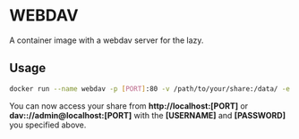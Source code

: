 # WEBDAV
A container image with a webdav server for the lazy.

## Usage
```bash
docker run --name webdav -p [PORT]:80 -v /path/to/your/share:/data/ -e DAV_USER=[USERNAME] -e DAV_PASSWORD=[PASSWORD] -e PUID=[PUID] -e PGID=[PGID] -d thelastbilly/webdav
```

You can now access your share from **http://localhost:[PORT]** or **dav:://admin@localhost:[PORT]** with the **[USERNAME]** and **[PASSWORD]** you specified above.